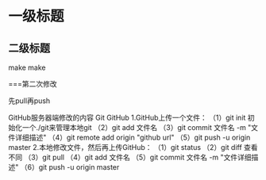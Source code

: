 # 一级标题

## 二级标题

make  make

===第二次修改

先pull再push

GitHub服务器端修改的内容
Git GitHub
1.GitHub上传一个文件：
（1）git init         初始化一个./git来管理本地git
（2）git add 文件名
（3）git commit 文件名 -m "文件详细描述"
（4）git remote add origin "github url"
（5）git push -u origin master
2.本地修改文件，然后再上传GitHub：
（1）git status
（2）git diff     查看不同
（3）git pull
（4）git add 文件名
（5）git commit 文件名 -m "文件详细描述"
（6）git push -u origin master
